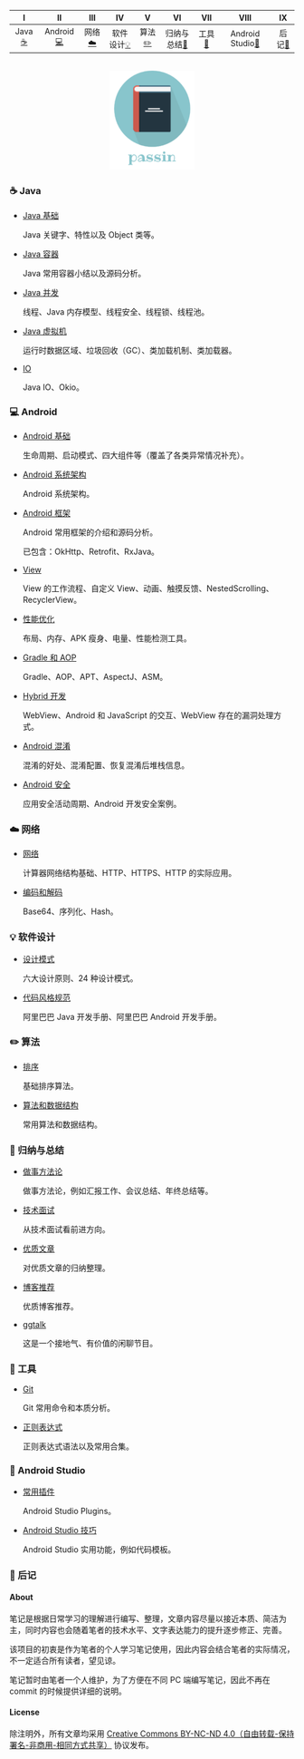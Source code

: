   
| Ⅰ | Ⅱ | Ⅲ | Ⅳ | Ⅴ | Ⅵ | Ⅶ | Ⅷ | Ⅸ |
| :---------: | :---------: | :---------: | :---------: | :---------: | :---------: | :---------: | :---------: | :---------: |
| Java[:coffee:](#coffee-java) | Android[:computer:](#computer-android) | 网络[:cloud:](#cloud-网络) | 软件设计[:bulb:](#bulb-软件设计) | 算法[:pencil2:](#pencil2-算法) | 归纳与总结[:couple:](#couple-归纳与总结) | 工具[:hammer:](#hammer-工具) | Android Studio[:speak_no_evil:](#speak_no_evil-android-studio)| 后记[:memo:](#memo-后记) |
    

<br>
<div align="center">
    <img src="pictures//LogoMakr_3qozGk.png" width="150px">
</div>


### :coffee: Java 

- [Java 基础](./notes/Java%20基础.md)

  Java 关键字、特性以及 Object 类等。

- [Java 容器](./notes/Java%20容器.md)

  Java 常用容器小结以及源码分析。

- [Java 并发](./notes/Java%20并发.md)

  线程、Java 内存模型、线程安全、线程锁、线程池。

- [Java 虚拟机](./notes/Java%20虚拟机.md)

  运行时数据区域、垃圾回收（GC）、类加载机制、类加载器。

- [IO](./notes/IO.md)

  Java IO、Okio。

### :computer: Android 

- [Android 基础](./notes/Android%20基础.md)

  生命周期、启动模式、四大组件等（覆盖了各类异常情况补充）。

- [Android 系统架构](./notes/Android%20系统架构.md)

  Android 系统架构。

- [Android 框架](./notes/Android%20常用框架.md)

  Android 常用框架的介绍和源码分析。

  已包含：OkHttp、Retrofit、RxJava。

- [View](./notes/View.md)

  View 的工作流程、自定义 View、动画、触摸反馈、NestedScrolling、RecyclerView。

- [性能优化](./notes/性能优化.md)

  布局、内存、APK 瘦身、电量、性能检测工具。

- [Gradle 和 AOP](./notes/Gradle%20和%20AOP.md)

  Gradle、AOP、APT、AspectJ、ASM。

- [Hybrid 开发](./notes/hybrid%20开发.md)

  WebView、Android 和 JavaScript 的交互、WebView 存在的漏洞处理方式。

- [Android 混淆](./notes/Android%20混淆.md)
  
  混淆的好处、混淆配置、恢复混淆后堆栈信息。

- [Android 安全](./notes/Android%20安全.md)
  
  应用安全活动周期、Android 开发安全案例。

### :cloud: 网络 

- [网络](./notes/网络.md)

  计算器网络结构基础、HTTP、HTTPS、HTTP 的实际应用。

- [编码和解码](./notes/编码和解码.md)

  Base64、序列化、Hash。

### :bulb: 软件设计

- [设计模式](./notes/设计模式.md)

  六大设计原则、24 种设计模式。

- [代码风格规范](./notes/代码风格规范.md)

  阿里巴巴 Java 开发手册、阿里巴巴 Android 开发手册。

### :pencil2: 算法 

- [排序](./notes/排序算法.md)

  基础排序算法。

- [算法和数据结构](./notes/算法和数据结构.md)

  常用算法和数据结构。
  
### :couple: 归纳与总结

- [做事方法论](./notes/做事方法论.md)

  做事方法论，例如汇报工作、会议总结、年终总结等。

- [技术面试](./notes/技术面试.md)

  从技术面试看前进方向。

- [优质文章](./notes/优质文章.md)

  对优质文章的归纳整理。

- [博客推荐](./notes/博客推荐.md)

  优质博客推荐。

- [ggtalk](https://talk.swift.gg/)

  这是一个接地气、有价值的闲聊节目。
  
### :hammer: 工具 

- [Git](./notes/Git.md)

  Git 常用命令和本质分析。

- [正则表达式](./notes/正则表达式.md)

  正则表达式语法以及常用合集。

### :speak_no_evil: Android Studio 

- [常用插件](./notes/Android%20Studio%20Plugins.md)

  Android Studio Plugins。

- [Android Studio 技巧](./notes/Android%20Studio%20实用技巧.md)

  Android Studio 实用功能，例如代码模板。

### :memo: 后记 

#### About

笔记是根据日常学习的理解进行编写、整理，文章内容尽量以接近本质、简洁为主，同时内容也会随着笔者的技术水平、文字表达能力的提升逐步修正、完善。

该项目的初衷是作为笔者的个人学习笔记使用，因此内容会结合笔者的实际情况，不一定适合所有读者，望见谅。

笔记暂时由笔者一个人维护，为了方便在不同 PC 端编写笔记，因此不再在 commit 的时候提供详细的说明。

#### License

除注明外，所有文章均采用 [Creative Commons BY-NC-ND 4.0（自由转载-保持署名-非商用-相同方式共享）](https://creativecommons.org/licenses/by-nc-sa/4.0/deed.zh) 协议发布。

